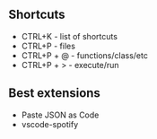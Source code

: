 ## Shortcuts
* CTRL+K - list of shortcuts
* CTRL+P - files
* CTRL+P + @ - functions/class/etc
* CTRL+P + > - execute/run

## Best extensions
* Paste JSON as Code
* vscode-spotify
